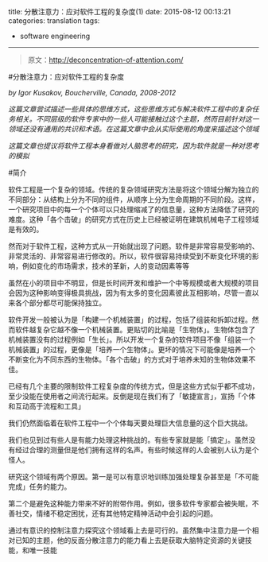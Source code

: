 title:  分散注意力：应对软件工程的复杂度(1)
date: 2015-08-12 00:13:21
categories: translation
tags:
- software engineering
---

> 原文：http://deconcentration-of-attention.com/

#分散注意力：应对软件工程的复杂度

*by Igor Kusakov,*
*Boucherville, Canada, 2008-2012*

*这篇文章尝试描述一些具体的思维方式，这些思维方式与解决软件工程中的复杂任务相关。不同层级的软件专家中的一些人可能接触过这个主题，然而目前针对这一领域还没有通用的共识和术语。在这篇文章中会从实际使用的角度来描述这个领域*

*这篇文章也提议将软件工程本身看做对人脑思考的研究，因为软件就是一种对思考的模拟*

#简介

软件工程是一个复杂的领域。传统的复杂领域研究方法是将这个领域分解为独立的不同部分：从结构上分为不同的组件，从顺序上分为生命周期的不同阶段。这样，一个研究项目中的每一个个体可以只处理缩减了的信息量，这种方法降低了研究的难度。这种「各个击破」的研究方式在历史上已经被证明在建筑机械电子工程领域是有效的。

然而对于软件工程，这种方式从一开始就出现了问题。软件是非常容易受影响的、非常灵活的、非常容易进行修改的。所以，软件很容易持续受到不断变化环境的影响，例如变化的市场需求，技术的革新，人的变动因素等等

虽然在小的项目中不明显，但是长时间开发和维护一个中等规模或者大规模的项目会因为这种影响变得极具挑战，因为有太多的变化因素彼此互相影响，尽管一直以来各个部分都尽可能保持独立。

软件开发一般被认为是「构建一个机械装置」的过程，包括了组装和拆卸过程。然而软件越复杂它越不像一个机械装置。更贴切的比喻是「生物体」。生物体包含了机械装置没有的过程例如「生长」。所以开发一个复杂的软件项目不像「组装一个机械装置」的过程，更像是「培养一个生物体」。更坏的情况下可能像是培养一个不断变化为不同东西的生物体。「各个击破」的方式对于培养未知的生物体效果不佳。

已经有几个主要的限制软件工程复杂度的传统方式，但是这些方式似乎都不成功，至少没能在使用者之间流行起来。反倒是现在我们有了「敏捷宣言」，宣扬「个体和互动高于流程和工具」

我们仍然面临着在软件工程中一个个体每天要处理巨大信息量的这个巨大挑战。

我们也见到过有些人是有能力处理这种挑战的。有些专家就是能「搞定」。虽然没有经过合理的测量但是他们拥有这样的名声。有些时候这样的人会被别人认为是个怪人。

研究这个领域有两个原因。第一是可以有意识地训练加强处理复杂甚至是「不可能完成」任务的能力。

第二个是避免这种能力带来不好的附带作用。例如，很多软件专家都会被失眠，不善社交，情绪不稳定困扰，还有其他特定精神活动中会引起的问题。

通过有意识的控制注意力探究这个领域看上去是可行的。虽然集中注意力是一个相对已知的主题，他的反面分散注意力的能力看上去是获取大脑特定资源的关键技能，和唯一技能
